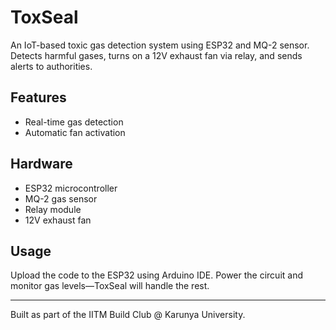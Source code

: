 # ToxSeal

An IoT-based toxic gas detection system using ESP32 and MQ-2 sensor. Detects harmful gases, turns on a 12V exhaust fan via relay, and sends alerts to authorities.

## Features
- Real-time gas detection
- Automatic fan activation

## Hardware
- ESP32 microcontroller  
- MQ-2 gas sensor  
- Relay module  
- 12V exhaust fan  

## Usage
Upload the code to the ESP32 using Arduino IDE. Power the circuit and monitor gas levels—ToxSeal will handle the rest.

---

Built as part of the IITM Build Club @ Karunya University.
